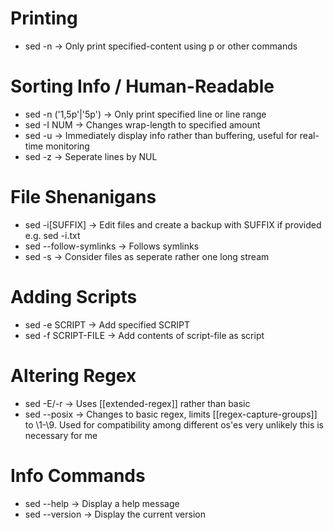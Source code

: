 # Printing 
- sed -n -> Only print specified-content using p or other commands

# Sorting Info / Human-Readable
- sed -n ('1,5p'|'5p') -> Only print specified line or line range
- sed -I NUM -> Changes wrap-length to specified amount
- sed -u -> Immediately display info rather than buffering, useful for real-time monitoring
- sed -z -> Seperate lines by NUL 

# File Shenanigans
- sed -i\[SUFFIX] -> Edit files and create a backup with SUFFIX if provided
	e.g. sed -i.txt 
- sed --follow-symlinks -> Follows symlinks
- sed -s -> Consider files as seperate rather one long stream

# Adding Scripts
- sed -e SCRIPT -> Add specified SCRIPT 
- sed -f SCRIPT-FILE -> Add contents of script-file as script

# Altering Regex
- sed -E/-r -> Uses [[extended-regex]] rather than basic
- sed --posix -> Changes to basic regex, limits [[regex-capture-groups]] to \\1-\\9. Used for compatibility among different os'es very unlikely this is necessary for me

# Info Commands
- sed --help -> Display a help message
- sed --version -> Display the current version